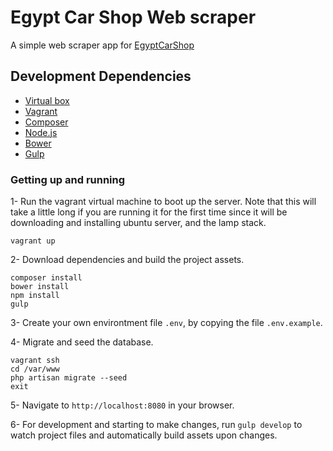 # Egypt Car Shop Web scraper

A simple web scraper app for [EgyptCarShop](http://egyptcarshop.com)

## Development Dependencies
- [Virtual box](http://virtualbox.org/)
- [Vagrant](https://www.vagrantup.com/)
- [Composer](https://getcomposer.org/)
- [Node.js](https://nodejs.org/en/)
- [Bower](http://bower.io/)
- [Gulp](http://gulpjs.com/)

### Getting up and running
1- Run the vagrant virtual machine to boot up the server. Note that this will take a little long if you are running it for the first time since it will be downloading and installing ubuntu server, and the lamp stack.
```
vagrant up
```

2- Download dependencies and build the project assets.
```
composer install
bower install
npm install
gulp
```

3- Create your own environtment file `.env`, by copying the file `.env.example`.

4- Migrate and seed the database.
```
vagrant ssh
cd /var/www
php artisan migrate --seed
exit
```

5- Navigate to `http://localhost:8080` in your browser.

6- For development and starting to make changes, run `gulp develop` to watch project files and automatically build assets upon changes.
